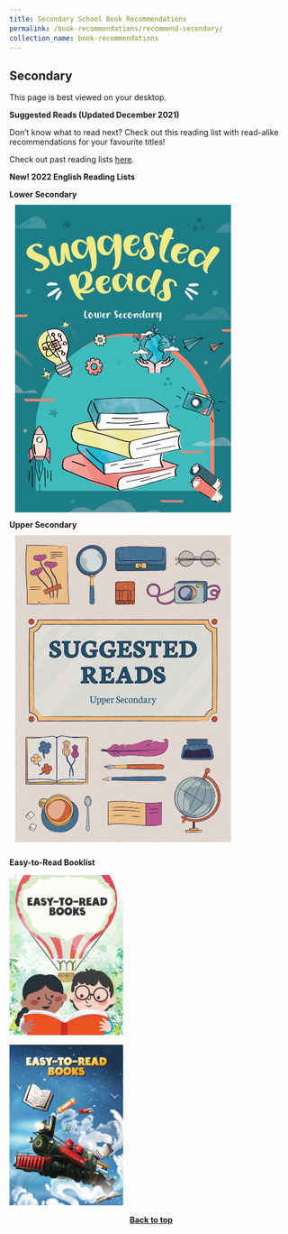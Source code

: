 ```yaml
---
title: Secondary School Book Recommendations
permalink: /book-recommendations/recommend-secondary/
collection_name: book-recommendations
---
```

## **Secondary**

This page is best viewed on your desktop.

**Suggested Reads (Updated December 2021)**

Don’t know what to read next? Check out this reading list with read-alike recommendations for your favourite titles!

Check out past reading lists [here](/book-recommendations/archives/recommend-secondary-archives).

**New! 2022 English Reading Lists** 
<div class="wrapper" style="width: 100%;">
<div class="container" style="display: flex; margin: auto; align-content: flex-start; width: inherit; flex-wrap: wrap"> 
		<div class="image-container" style="margin: auto;">
			<b>Lower Secondary</b><a href="https://drive.google.com/file/d/1zs7M9B6W6AgF7HIppWAol4XNDiuuOS8o/view?usp=sharing"><img src="/images/recommendationssecondary/secgrl22-ls.png" style="max-width: 24rem; padding: 10px; margin:auto;"></a>
	</div>
	<div class="image-container" style="margin: auto;">
			<b>Upper Secondary</b><a href="https://drive.google.com/file/d/1YfNjHOjfRS27uomvajykI70GGqYjvl3V/view?usp=sharing"><img src="/images/recommendationssecondary/secgrl22-us.png" style="max-width: 24rem; padding: 10px; margin:auto;"></a>
	</div>
	</div>
	</div>

**Easy-to-Read Booklist**

<a href="/images/recommendationsprimary/High_Interest_Booklist.PDF"><img src="/images/recommendationsprimary/High_Interest_Image.PNG" alt="PwD 717" style="width: 40%;"></a>

<a href="/files/primary-book-recommendations/WEB%20NLB%20Easy-to-Read%20Booklist%20(spread)-compressed.pdf"><img src="/images/recommendationsprimary/Easy_To_Read_2.png" alt="PwD 717 High interest booklist" style="width: 40%;"></a>

<p style="text-align: center;"><b><a href="#top">Back to top</a></b></p>